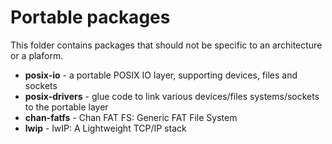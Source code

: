 # Portable packages

This folder contains packages that should not be specific to an architecture or a plaform.

* **posix-io** - a portable POSIX IO layer, supporting devices, files and sockets
* **posix-drivers** - glue code to link various devices/files systems/sockets to the portable layer
* **chan-fatfs** - Chan FAT FS: Generic FAT File System
* **lwip** - lwIP: A Lightweight TCP/IP stack

